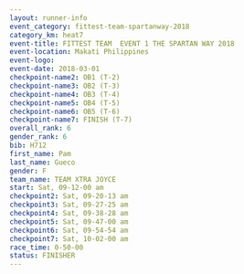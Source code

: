 ```yaml
---
layout: runner-info 
event_category: fittest-team-spartanway-2018 
category_km: heat7 
event-title: FITTEST TEAM  EVENT 1 THE SPARTAN WAY 2018 
event-location: Makati Philippines 
event-logo: 
event-date: 2018-03-01 
checkpoint-name2: OB1 (T-2) 
checkpoint-name3: OB2 (T-3) 
checkpoint-name4: OB3 (T-4) 
checkpoint-name5: OB4 (T-5) 
checkpoint-name6: OB5 (T-6) 
checkpoint-name7: FINISH (T-7) 
overall_rank: 6
gender_rank: 6
bib: H712
first_name: Pam
last_name: Gueco
gender: F
team_name: TEAM XTRA JOYCE
start: Sat, 09-12-00 am
checkpoint2: Sat, 09-20-13 am
checkpoint3: Sat, 09-27-25 am
checkpoint4: Sat, 09-38-28 am
checkpoint5: Sat, 09-47-00 am
checkpoint6: Sat, 09-54-54 am
checkpoint7: Sat, 10-02-00 am
race_time: 0-50-00
status: FINISHER
---
```

